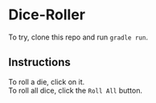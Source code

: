 # Dice-Roller
To try, clone this repo and run `gradle run`.

## Instructions
To roll a die, click on it.  
To roll all dice, click the `Roll All` button.
